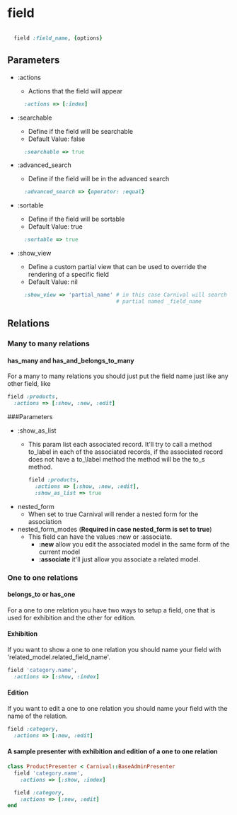 # field

```ruby

  field :field_name, {options}

```

## Parameters

- :actions
  - Actions that the field will appear

  ```ruby
    :actions => [:index]
  ```

- :searchable
  - Define if the field will be searchable
  - Default Value: false

  ```ruby
    :searchable => true
  ```

- :advanced\_search
  - Define if the field will be in the advanced search

  ```ruby
    :advanced_search => {operator: :equal}
  ```

- :sortable
  - Define if the field will be sortable
  - Default Value: true

  ```ruby
    :sortable => true
  ```

- :show\_view
  - Define a custom partial view that can be used to override the rendering of a specific field
  - Default Value: nil

  ```ruby
    :show_view => 'partial_name' # in this case Carnival will search for a
                                 # partial named _field_name
  ```

## Relations
### Many to many relations
#### has\_many and has\_and\_belongs\_to\_many
For a many to many relations you should just put the field name just like any other field,
like

```ruby
field :products,
  :actions => [:show, :new, :edit]
```
###Parameters
- :show\_as\_list
  - This param list each associated record. It'll try to call a method to\_label in
    each of the associated records, if the associated record does not have a to_\label
    method the method will be the to\_s method.

    ```ruby
    field :products,
      :actions => [:show, :new, :edit],
      :show_as_list => true
    ```
- nested\_form
  - When set to true Carnival will render a nested form for the association
- nested\_form\_modes (**Required in case nested\_form is set to true**)
  - This field can have the values :new or :associate.
      - **:new** allow you edit the associated model in the same form of the current model
      - **:associate** it'll just allow you associate a related model.

### One to one relations
#### belongs\_to or has\_one
For a one to one relation you have two ways to setup a field, one that is used for
exhibition and the other for edition.
#### Exhibition
If you want to show a one to one relation you should name your field with
'related\_model.related\_field\_name'.

```ruby
field 'category.name',
  :actions => [:show, :index]
```
#### Edition
If you want to edit a one to one relation you should name your field with
the name of the relation.

```ruby
field :category,
  :actions => [:new, :edit]
```


#### A sample presenter with exhibition and edition of a one to one relation
```ruby
class ProductPresenter < Carnival::BaseAdminPresenter
  field 'category.name',
    :actions => [:show, :index]

  field :category,
    :actions => [:new, :edit]
end
```
